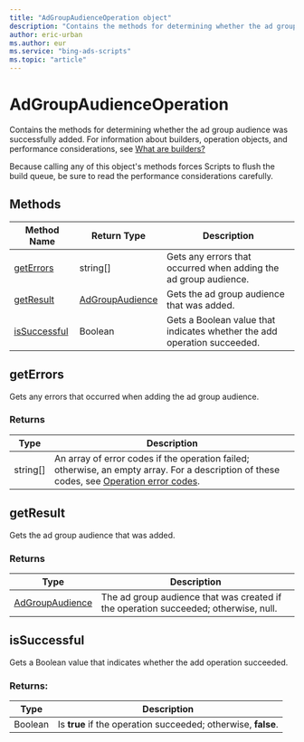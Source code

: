 ```yaml
---
title: "AdGroupAudienceOperation object"
description: "Contains the methods for determining whether the ad group audience was successfully added."
author: eric-urban
ms.author: eur
ms.service: "bing-ads-scripts"
ms.topic: "article"
---
```


# AdGroupAudienceOperation

Contains the methods for determining whether the ad group audience was successfully added. For information about builders, operation objects, and performance considerations, see [What are builders?](../concepts/builders.md)

Because calling any of this object's methods forces Scripts to flush the build queue, be sure to read the performance considerations carefully.


## Methods
|Method Name|Return Type|Description|
|-|-|-
[getErrors](#geterrors)|string[]|Gets any errors that occurred when adding the ad group audience.
[getResult](#getresult)|[AdGroupAudience](./AdGroupAudience.md)|Gets the ad group audience that was added.
[isSuccessful](#issuccessful)|Boolean|Gets a Boolean value that indicates whether the add operation succeeded.

## <a name="geterrors"></a>getErrors
Gets any errors that occurred when adding the ad group audience.

### Returns
|Type|Description|
|-|-
string[]|An array of error codes if the operation failed; otherwise, an empty array. For a description of these codes, see [Operation error codes](/advertising/guides/operation-error-codes).

## <a name="getresult"></a>getResult
Gets the ad group audience that was added.

### Returns
|Type|Description|
|-|-
[AdGroupAudience](./AdGroupAudience.md)|The ad group audience that was created if the operation succeeded; otherwise, null.

## <a name="issuccessful"></a>isSuccessful
Gets a Boolean value that indicates whether the add operation succeeded.

### Returns:
|Type|Description|
|-|-
Boolean|Is **true** if the operation succeeded; otherwise, **false**.

